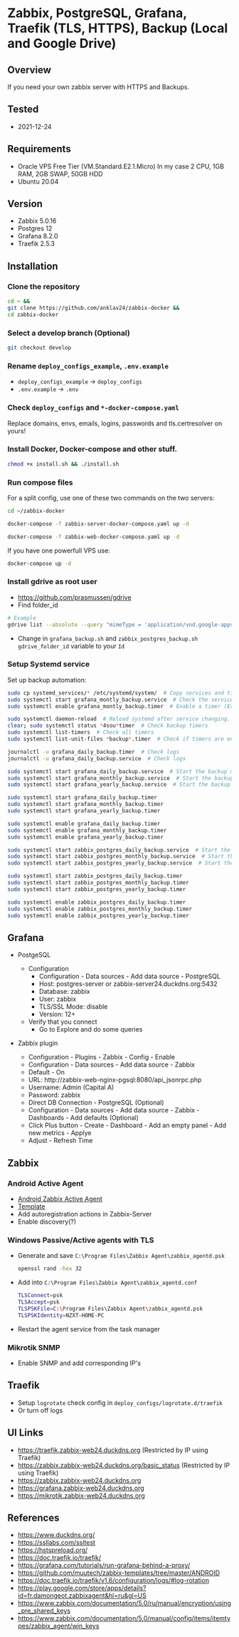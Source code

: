 # Zabbix, PostgreSQL, Grafana, Traefik (TLS, HTTPS), Backup (Local and Google Drive)

## Overview
If you need your own zabbix server with HTTPS and Backups.

## Tested
- 2021-12-24

## Requirements
- Oracle VPS Free Tier (VM.Standard.E2.1.Micro) In my case 2 CPU, 1GB RAM, 2GB SWAP, 50GB HDD
- Ubuntu 20.04

## Version
- Zabbix 5.0.16
- Postgres 12
- Grafana 8.2.0
- Traefik 2.5.3

## Installation
### Clone the repository
```bash
cd ~ &&
git clone https://github.com/anklav24/zabbix-docker &&
cd zabbix-docker
```

### Select a develop branch (Optional)
```bash
git checkout develop
```

### Rename ```deploy_configs_example```, ```.env.example```
- ```deploy_configs_example``` -> ```deploy_configs```
- ```.env.example``` -> ```.env```

### Check ```deploy_configs``` and ```*-docker-compose.yaml```
  Replace domains, envs, emails, logins, passwords and tls.certresolver on yours!

### Install Docker, Docker-compose and other stuff.
```bash
chmod +x install.sh && ./install.sh
```

### Run compose files
For a split config, use one of these two commands on the two servers:
```bash
cd ~/zabbix-docker
```
```bash
docker-compose -f zabbix-server-docker-compose.yaml up -d

docker-compose -f zabbix-web-docker-compose.yaml up -d
```
If you have one powerfull VPS use:
```bash
docker-compose up -d
```

### Install gdrive as root user
- https://github.com/prasmussen/gdrive
- Find folder_id
```bash
# Example
gdrive list --absolute --query "mimeType = 'application/vnd.google-apps.folder' and name contains 'backup'" --max 1000
```
- Change in `grafana_backup.sh` and `zabbix_postgres_backup.sh` `gdrive_folder_id` variable to your `Id`

### Setup Systemd service
Set up backup automation:
```bash
sudo cp systemd_services/* /etc/systemd/system/  # Copy services and timers files.
sudo systemctl start grafana_montly_backup.service  # Check the service works properly (Example)
sudo systemctl enable grafana_montly_backup.timer  # Enable a timer (Example)
```
```bash
sudo systemctl daemon-reload  # Reload systemd after service changing.
clear; sudo systemctl status *4sou*timer  # Check backup timers
sudo systemctl list-timers  # Check all timers
sudo systemctl list-unit-files *backup*.timer  # Check if timers are enabled

journalctl -u grafana_daily_backup.timer  # Check logs
journalctl -u grafana_daily_backup.service  # Check logs
```
```bash
sudo systemctl start grafana_daily_backup.service  # Start the backup manually.
sudo systemctl start grafana_monthly_backup.service  # Start the backup manually.
sudo systemctl start grafana_yearly_backup.service  # Start the backup manually. With Google Drive Sync

sudo systemctl start grafana_daily_backup.timer
sudo systemctl start grafana_monthly_backup.timer
sudo systemctl start grafana_yearly_backup.timer

sudo systemctl enable grafana_daily_backup.timer
sudo systemctl enable grafana_monthly_backup.timer
sudo systemctl enable grafana_yearly_backup.timer
```
```bash
sudo systemctl start zabbix_postgres_daily_backup.service  # Start the backup manually.
sudo systemctl start zabbix_postgres_monthly_backup.service  # Start the backup manually.
sudo systemctl start zabbix_postgres_yearly_backup.service  # Start the backup manually. With Google Drive Sync

sudo systemctl start zabbix_postgres_daily_backup.timer
sudo systemctl start zabbix_postgres_monthly_backup.timer
sudo systemctl start zabbix_postgres_yearly_backup.timer

sudo systemctl enable zabbix_postgres_daily_backup.timer
sudo systemctl enable zabbix_postgres_monthly_backup.timer
sudo systemctl enable zabbix_postgres_yearly_backup.timer
```

## Grafana
- PostgeSQL
  - Configuration
    - Configuration - Data sources - Add data source - PostgreSQL
    - Host: postgres-server or zabbix-server24.duckdns.org:5432
    - Database: zabbix
    - User: zabbix
    - TLS/SSL Mode: disable
    - Version: 12+
  - Verify that you connect
    - Go to Explore and do some queries

- Zabbix plugin
  - Configuration - Plugins - Zabbix - Config - Enable
  - Configuration - Data sources - Add data source - Zabbix
  - Default - On
  - URL: http://zabbix-web-nginx-pgsql:8080/api_jsonrpc.php
  - Username: Admin  (Capital A)
  - Password: zabbix
  - Direct DB Connection - PostgreSQL (Optional)
  - Configuration - Data sources - Add data source - Zabbix - Dashboards - Add defaults (Optional)
  - Click Plus button - Create - Dashboard - Add an empty panel - Add new metrics - Applye
  - Adjust - Refresh Time

## Zabbix
### Android Active Agent
- [Android Zabbix Active Agent](https://play.google.com/store/apps/details?id=fr.damongeot.zabbixagent&hl=ru&gl=US)
- [Template](https://github.com/muutech/zabbix-templates/tree/master/ANDROID)
- Add autoregistration actions in Zabbix-Server
- Enable discovery(?)
 
### Windows Passive/Active agents with TLS
- Generate and save ```C:\Program Files\Zabbix Agent\zabbix_agentd.psk```
  ```bash
  openssl rand -hex 32
  ```
- Add into ```C:\Program Files\Zabbix Agent\zabbix_agentd.conf```
  ```bash
  TLSConnect=psk
  TLSAccept=psk
  TLSPSKFile=C:\Program Files\Zabbix Agent\zabbix_agentd.psk
  TLSPSKIdentity=NZXT-HOME-PC
  ```
- Restart the agent service from the task manager

### Mikrotik SNMP
- Enable SNMP and add corresponding IP's

## Traefik
- Setup `logrotate` check config in `deploy_configs/logrotate.d/traefik`
- Or turn off logs

## UI Links
- https://traefik.zabbix-web24.duckdns.org  (Restricted by IP using Traefik)
- https://zabbix.zabbix-web24.duckdns.org/basic_status  (Restricted by IP using Traefik)
- https://zabbix.zabbix-web24.duckdns.org
- https://grafana.zabbix-web24.duckdns.org
- https://mikrotik.zabbix-web24.duckdns.org

## References
- https://www.duckdns.org/
- https://ssllabs.com/ssltest
- https://hstspreload.org/
- https://doc.traefik.io/traefik/
- https://grafana.com/tutorials/run-grafana-behind-a-proxy/
- https://github.com/muutech/zabbix-templates/tree/master/ANDROID
- https://doc.traefik.io/traefik/v1.6/configuration/logs/#log-rotation
- https://play.google.com/store/apps/details?id=fr.damongeot.zabbixagent&hl=ru&gl=US
- https://www.zabbix.com/documentation/5.0/ru/manual/encryption/using_pre_shared_keys
- https://www.zabbix.com/documentation/5.0/manual/config/items/itemtypes/zabbix_agent/win_keys
